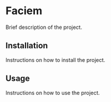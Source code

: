 # Faciem

Brief description of the project.

## Installation

Instructions on how to install the project.

## Usage

Instructions on how to use the project.
